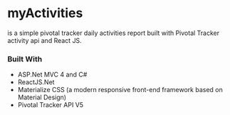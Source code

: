 # myActivities

is a simple pivotal tracker daily activities report built with Pivotal Tracker activity api and React JS.

### Built With

- ASP.Net MVC 4 and C#
- ReactJS.Net 
- Materialize CSS (a modern responsive front-end framework based on Material Design)
- Pivotal Tracker API V5


